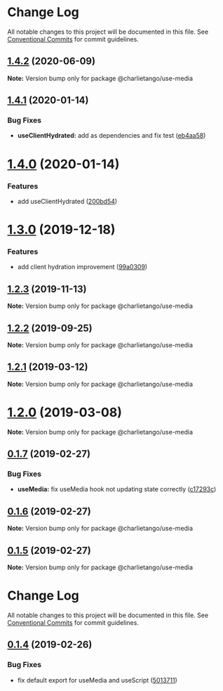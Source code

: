 # Change Log

All notable changes to this project will be documented in this file.
See [Conventional Commits](https://conventionalcommits.org) for commit guidelines.

## [1.4.2](https://github.com/charlie-tango/hooks/compare/@charlietango/use-media@1.4.1...@charlietango/use-media@1.4.2) (2020-06-09)

**Note:** Version bump only for package @charlietango/use-media

## [1.4.1](https://github.com/charlie-tango/hooks/compare/@charlietango/use-media@1.4.0...@charlietango/use-media@1.4.1) (2020-01-14)

### Bug Fixes

- **useClientHydrated:** add as dependencies and fix test ([eb4aa58](https://github.com/charlie-tango/hooks/commit/eb4aa589f57ac61fa9778241649e7879d0d4ca1c))

# [1.4.0](https://github.com/charlie-tango/hooks/compare/@charlietango/use-media@1.3.0...@charlietango/use-media@1.4.0) (2020-01-14)

### Features

- add useClientHydrated ([200bd54](https://github.com/charlie-tango/hooks/commit/200bd543c608b59c3473ad842b8b5e0313daa8e9))

# [1.3.0](https://github.com/charlie-tango/hooks/compare/@charlietango/use-media@1.2.3...@charlietango/use-media@1.3.0) (2019-12-18)

### Features

- add client hydration improvement ([99a0309](https://github.com/charlie-tango/hooks/commit/99a0309ba72295b5d32897b70aa97acf640857c9))

## [1.2.3](https://github.com/charlie-tango/hooks/compare/@charlietango/use-media@1.2.2...@charlietango/use-media@1.2.3) (2019-11-13)

**Note:** Version bump only for package @charlietango/use-media

## [1.2.2](https://github.com/charlie-tango/hooks/compare/@charlietango/use-media@1.2.1...@charlietango/use-media@1.2.2) (2019-09-25)

**Note:** Version bump only for package @charlietango/use-media

## [1.2.1](https://github.com/charlie-tango/hooks/compare/@charlietango/use-media@1.2.0...@charlietango/use-media@1.2.1) (2019-03-12)

**Note:** Version bump only for package @charlietango/use-media

# [1.2.0](https://github.com/charlie-tango/hooks/compare/@charlietango/use-media@0.1.7...@charlietango/use-media@1.2.0) (2019-03-08)

**Note:** Version bump only for package @charlietango/use-media

## [0.1.7](https://github.com/charlie-tango/hooks/compare/@charlietango/use-media@0.1.6...@charlietango/use-media@0.1.7) (2019-02-27)

### Bug Fixes

- **useMedia:** fix useMedia hook not updating state correctly ([c17293c](https://github.com/charlie-tango/hooks/commit/c17293c))

## [0.1.6](https://github.com/charlie-tango/hooks/compare/@charlietango/use-media@0.1.5...@charlietango/use-media@0.1.6) (2019-02-27)

**Note:** Version bump only for package @charlietango/use-media

## [0.1.5](https://github.com/charlie-tango/hooks/compare/@charlietango/use-media@0.1.4...@charlietango/use-media@0.1.5) (2019-02-27)

**Note:** Version bump only for package @charlietango/use-media

# Change Log

All notable changes to this project will be documented in this file. See
[Conventional Commits](https://conventionalcommits.org) for commit guidelines.

## [0.1.4](https://github.com/charlie-tango/hooks/compare/@charlietango/use-media@0.1.3...@charlietango/use-media@0.1.4) (2019-02-26)

### Bug Fixes

- fix default export for useMedia and useScript
  ([5013711](https://github.com/charlie-tango/hooks/commit/5013711))
